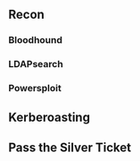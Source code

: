 ## Recon
### Bloodhound 
### LDAPsearch 
### Powersploit

## Kerberoasting 

## Pass the Silver Ticket

